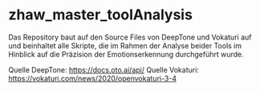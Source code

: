 # zhaw_master_toolAnalysis

Das Repository baut auf den Source Files von DeepTone und Vokaturi auf und beinhaltet alle Skripte, die im Rahmen der Analyse beider Tools im Hinblick auf die Präzision der Emotionserkennung durchgeführt wurde.

Quelle DeepTone: https://docs.oto.ai/api/
Quelle Vokaturi: https://vokaturi.com/news/2020/openvokaturi-3-4
